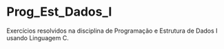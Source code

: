 # Prog_Est_Dados_I
Exercícios resolvidos na disciplina de Programação e Estrutura de Dados I usando Linguagem C.
